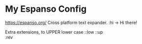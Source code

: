 # My Espanso Config

https://espanso.org/
Cross platform text expander.
:hi -> Hi there!

Extra extensions,
to UPPER lower case
::low 
::up   
:rev